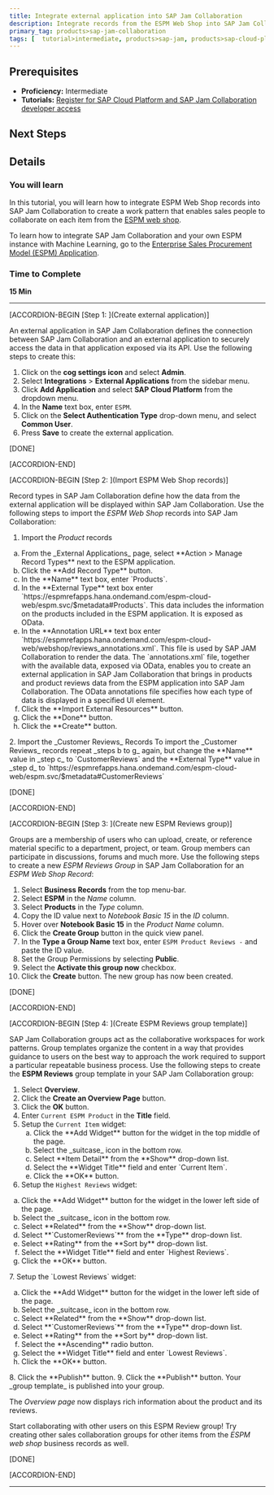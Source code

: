 ```yaml
---
title: Integrate external application into SAP Jam Collaboration
description: Integrate records from the ESPM Web Shop into SAP Jam Collaboration.
primary_tag: products>sap-jam-collaboration
tags: [  tutorial>intermediate, products>sap-jam, products>sap-cloud-platform, topic>cloud ]
---
```


## Prerequisites
 - **Proficiency:** Intermediate
 - **Tutorials:** [Register for SAP Cloud Platform and SAP Jam Collaboration developer access](https://www.sap.com/developer/tutorials/jam-cloud-setup.html)

## Next Steps

## Details
### You will learn
In this tutorial, you will learn how to integrate ESPM Web Shop records into SAP Jam Collaboration to create a work pattern that enables sales people to collaborate on each item from the [ESPM web shop](https://espmrefapps.hana.ondemand.com/espm-cloud-web/webshop/).

To learn how to integrate SAP Jam Collaboration and your own ESPM instance with Machine Learning, go to the [Enterprise Sales Procurement Model (ESPM) Application](https://github.com/SAP/cloud-espm-v2/blob/ML/README.md).

### Time to Complete
**15 Min**

---

[ACCORDION-BEGIN [Step 1: ](Create external application)]

An external application in SAP Jam Collaboration defines the connection between SAP Jam Collaboration and an external application to securely access the data in that application exposed via its API. Use the following steps to create this:

1.  Click on the **cog settings icon** and select **Admin**.
2.  Select **Integrations** \> **External Applications** from the sidebar menu.
3.  Click **Add Application** and select **SAP Cloud Platform** from the dropdown menu.
4.  In the **Name** text box, enter `ESPM`.
5.  Click on the **Select Authentication Type** drop-down menu, and select **Common User**.
6.  Press **Save** to create the external application.

[DONE]

[ACCORDION-END]


[ACCORDION-BEGIN [Step 2: ](Import ESPM Web Shop records)]

Record types in SAP Jam Collaboration define how the data from the external application will be displayed within SAP Jam Collaboration. Use the following steps to import the _ESPM Web Shop_ records into SAP Jam Collaboration:

1. Import the _Product_ records
  <ol type="a">
    <li>From the _External Applications_ page, select **Action > Manage Record Types** next to the ESPM application.</li>
    <li>Click the **Add Record Type** button.</li>
    <li>In the **Name** text box, enter `Products`.</li>
    <li>In the **External Type** text box enter
  `https://espmrefapps.hana.ondemand.com/espm-cloud-web/espm.svc/$metadata#Products`. This data includes the information on the products included in the ESPM application. It is exposed as OData.</li>
    <li>In the **Annotation URL** text box enter
`https://espmrefapps.hana.ondemand.com/espm-cloud-web/webshop/reviews_annotations.xml`. This file is used by SAP JAM Collaboration to render the data. The `annotations.xml` file, together with the available data, exposed via OData, enables you to create an external application in SAP Jam Collaboration that brings in products and product reviews data from the ESPM application into SAP Jam Collaboration. The OData annotations file specifies how each type of data is displayed in a specified UI element.</li>
    <li>Click the **Import External Resources** button.</li>
    <li>Click the **Done** button.</li>
    <li>Click the **Create** button.</li>
    </ol>
2. Import the _Customer Reviews_ Records
    To import the _Customer Reviews_ records repeat _steps b to g_ again, but change the **Name** value in _step c_ to `CustomerReviews` and the **External Type** value in _step d_ to
`https://espmrefapps.hana.ondemand.com/espm-cloud-web/espm.svc/$metadata#CustomerReviews`

[DONE]

[ACCORDION-END]


[ACCORDION-BEGIN [Step 3: ](Create new ESPM Reviews group)]

Groups are a membership of users who can upload, create, or reference material specific to a department, project, or team. Group members can participate in discussions, forums and much more. Use the following steps to create a new _ESPM Reviews Group_ in SAP Jam Collaboration for an _ESPM Web Shop Record_:

1.  Select **Business Records** from the top menu-bar.
2.  Select **ESPM** in the _Name_ column.
3.  Select **Products** in the _Type_ column.
4.  Copy the ID value next to _Notebook Basic 15_ in the _ID_ column.
5.  Hover over **Notebook Basic 15** in the _Product Name_ column.
6.  Click the **Create Group** button in the quick view panel.
7.  In the **Type a Group Name** text box, enter `ESPM Product Reviews -` and paste the ID value.
8.  Set the Group Permissions by selecting **Public**.
9.  Select the **Activate this group now** checkbox.
10. Click the **Create** button. The new group has now been created.

[DONE]

[ACCORDION-END]


[ACCORDION-BEGIN [Step 4: ](Create ESPM Reviews group template)]

SAP Jam Collaboration groups act as the collaborative workspaces for work patterns. Group templates organize the content in a way that provides guidance to users on the best way to approach the work required to support a particular repeatable business process. Use the following steps to create the **ESPM Reviews** group template in your SAP Jam Collaboration group:

1.  Select **Overview**.
2.  Click the **Create an Overview Page** button.
3.  Click the **OK** button.
4.  Enter `Current ESPM Product` in the **Title** field.
5.  Setup the `Current Item` widget:
    <ol type="a">
    <li>Click the **Add Widget** button for the widget in the top middle of the page.</li>
    <li>Select the _suitcase_ icon in the bottom row.</li>
    <li>Select **Item Detail** from the **Show** drop-down list.</li>
    <li>Select the **Widget Title** field and enter `Current Item`.</li>
    <li>Click the **OK** button.</li>
    </ol>
6.  Setup the `Highest Reviews` widget:
  <ol type="a">
    <li>Click the **Add Widget** button for the widget in the lower left side of the page.</li>
    <li>Select the _suitcase_ icon in the bottom row.</li>
    <li>Select **Related** from the **Show** drop-down list.</li>
    <li>Select **`CustomerReviews`** from the **Type** drop-down list.</li>
    <li>Select **Rating** from the **Sort by** drop-down list.</li>
    <li>Select the **Widget Title** field and enter `Highest Reviews`.</li>
    <li>Click the **OK** button.</li>
    </ol>
7.  Setup the `Lowest Reviews` widget:
  <ol type="a">
    <li>Click the **Add Widget** button for the widget in the lower left side of the page.</li>
    <li>Select the _suitcase_ icon in the bottom row.</li>
    <li>Select **Related** from the **Show** drop-down list.</li>
    <li>Select **`CustomerReviews`** from the **Type** drop-down list.</li>
    <li>Select **Rating** from the **Sort by** drop-down list.</li>
    <li>Select the **Ascending** radio button.</li>
    <li>Select the **Widget Title** field and enter `Lowest Reviews`.</li>
    <li>Click the **OK** button.</li>
    </ol>
8.  Click the **Publish** button.
9.  Click the **Publish** button. Your _group template_ is published into your group.

The _Overview page_ now displays rich information about the product and its reviews.

Start collaborating with other users on this ESPM Review group\! Try creating other sales collaboration groups for other items from the _ESPM web shop_ business records as well.

[DONE]

[ACCORDION-END]

---
